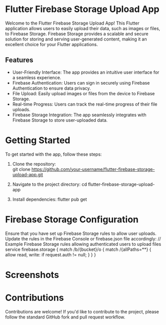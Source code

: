 # Flutter Firebase Storage Upload App
Welcome to the Flutter Firebase Storage Upload App! This Flutter application allows users to easily upload their data, such as images or files, to Firebase Storage. Firebase Storage provides a scalable and secure solution for storing and serving user-generated content, making it an excellent choice for your Flutter applications.

## Features
* User-Friendly Interface: The app provides an intuitive user interface for a seamless experience.
* Firebase Authentication: Users can sign in securely using Firebase Authentication to ensure data privacy.
* File Upload: Easily upload images or files from the device to Firebase Storage.
* Real-time Progress: Users can track the real-time progress of their file uploads.
* Firebase Storage Integration: The app seamlessly integrates with Firebase Storage to store user-uploaded data.

# Getting Started
To get started with the app, follow these steps:

1. Clone the repository:<br>
git clone https://github.com/your-username/flutter-firebase-storage-upload-app.git

2. Navigate to the project directory:
cd flutter-firebase-storage-upload-app

3. Install dependencies:
flutter pub get

# Firebase Storage Configuration
Ensure that you have set up Firebase Storage rules to allow user uploads. Update the rules in the Firebase Console or firebase.json file accordingly:
// Example Firebase Storage rules allowing authenticated users to upload files
service firebase.storage {
  match /b/{bucket}/o {
    match /{allPaths=**} {
      allow read, write: if request.auth != null;
    }
  }
}


# Screenshots

# Contributions
Contributions are welcome! If you'd like to contribute to the project, please follow the standard GitHub fork and pull request workflow.


